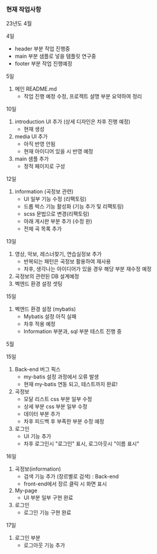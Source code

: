 ### 현재 작업사항
23년도
4월

4일
- header 부분 작업 진행중
- main 부분 샘플로 넣을 템플릿 연구중
- footer 부분 작업 진행예정

5일
1) 메인 README.md
    - 작업 진행 예정 수정, 프로젝트 설명 부분 요약하여 정리

10일
1) introduction UI 추가 (상세 디자인은 차후 진행 예정)
    - 현재 생성
2) media UI 추가
    - 아직 반영 안됨
    - 현재 아이디어 있을 시 반영 예정
3) main 샘플 추가
    - 정적 페이지로 구성 

12일
1) information (곡정보 관련)
    - UI 일부 기능 수정 (리팩토링)
    - 드롭 박스 기능 활성화 (기능 추가 및 리팩토링)
    - scss 문법으로 변경(리팩토링)
    - 아래 게시판 부분 추가 (수정 완)
    - 전체 곡 목록 추가

13일
1) 영상, 악보, 레스너찾기, 연습실정보 추가
    - 반복되는 패턴은 곡정보 활용하여 재사용
    - 차후, 생각나는 아이디어가 있을 경우 해당 부분 재수정 예정
2) 곡정보의 관련된 DB 설계예정
3) 벡엔드 환경 설정 셋팅 

15일
1) 벡엔드 환경 설정 (mybatis)
    - Mybatis 설정 아직 실패
    - 차후 적용 예정
    - Information 부분과, sql 부분 테스트 진행 중


5월


15일
1) Back-end 버그 픽스
    - my-batis 설정 과정에서 오류 발생
    - 현재 my-batis 연동 되고, 테스트까지 완료!
2) 곡정보
    - 모달 리스트 css 부분 일부 수정
    - 상세 부분 css 부분 일부 수정
    - 데이터 부분 추가
    - 차후 피드백 후 부족한 부분 수정 예정
3) 로그인
    - UI 기능 추가
    - 차후 로그인시 "로그인" 표시, 로그아웃시 "이름 표시"

16일
1) 곡정보(information)
    - 검색 기능 추가 (장르별로 검색) : Back-end
    - front-end에서 장르 클릭 시 화면 표시
2) My-page
    - UI 부분 일부 구현 완료
3) 로그인 
    - 로그인 기능 구현 완료

17일
1) 로그인 부분
    - 로그아웃 기능 추가